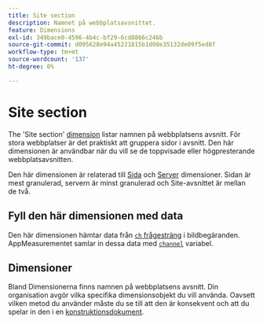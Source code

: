 ```yaml
---
title: Site section
description: Namnet på webbplatsavsnittet.
feature: Dimensions
exl-id: 349bace0-4596-4b4c-bf29-6cd8866c246b
source-git-commit: d095628e94a45221815b1d08e35132de09f5ed8f
workflow-type: tm+mt
source-wordcount: '137'
ht-degree: 0%

---
```


# Site section

The &#39;Site section&#39; [dimension](overview.md) listar namnen på webbplatsens avsnitt. För stora webbplatser är det praktiskt att gruppera sidor i avsnitt. Den här dimensionen är användbar när du vill se de toppvisade eller högpresterande webbplatsavsnitten.

Den här dimensionen är relaterad till [Sida](page.md) och [Server](server.md) dimensioner. Sidan är mest granulerad, servern är minst granulerad och Site-avsnittet är mellan de två.

## Fyll den här dimensionen med data

Den här dimensionen hämtar data från [`ch` frågesträng](/help/implement/validate/query-parameters.md) i bildbegäranden. AppMeasurementet samlar in dessa data med [`channel`](/help/implement/vars/page-vars/channel.md) variabel.

## Dimensioner

Bland Dimensionerna finns namnen på webbplatsens avsnitt. Din organisation avgör vilka specifika dimensionsobjekt du vill använda. Oavsett vilken metod du använder måste du se till att den är konsekvent och att du spelar in den i en [konstruktionsdokument](/help/implement/prepare/solution-design.md).
